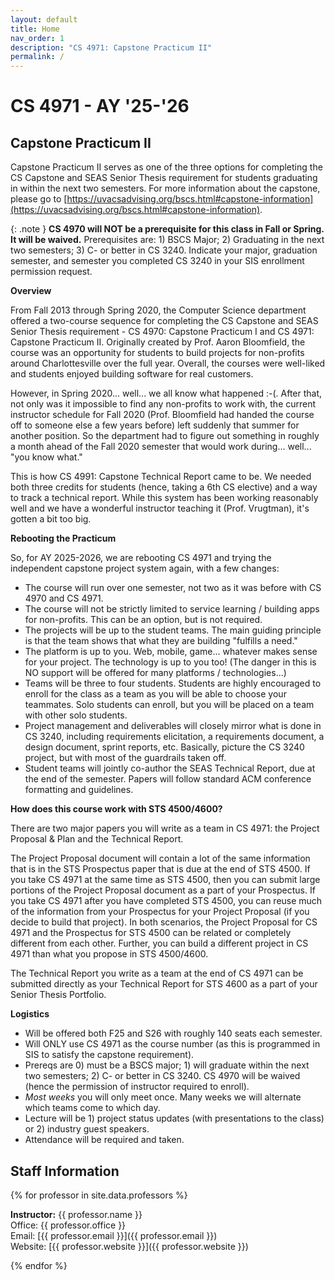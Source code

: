 ```yaml
---
layout: default
title: Home
nav_order: 1
description: "CS 4971: Capstone Practicum II"
permalink: /
---
```


# CS 4971 - AY '25-'26
## Capstone Practicum II

Capstone Practicum II serves as one of the three options for completing the CS Capstone and SEAS Senior Thesis requirement for students graduating in within the next two semesters.  For more information about the capstone, please go to [https://uvacsadvising.org/bscs.html#capstone-information](https://uvacsadvising.org/bscs.html#capstone-information).

{: .note }
__CS 4970 will NOT be a prerequisite for this class in Fall or Spring. It will be waived.__  Prerequisites are: 1) BSCS Major; 2) Graduating in the next two semesters; 3) C- or better in CS 3240.  Indicate your major, graduation semester, and semester you completed CS 3240 in your SIS enrollment permission request.

__Overview__

From Fall 2013 through Spring 2020, the Computer Science department offered a two-course sequence for completing the CS Capstone and SEAS Senior Thesis requirement - CS 4970: Capstone Practicum I and CS 4971: Capstone Practicum II.  Originally created by Prof. Aaron Bloomfield, the course was an opportunity for students to build projects for non-profits around Charlottesville over the full year.  Overall, the courses were well-liked and students enjoyed building software for real customers.

However, in Spring 2020... well... we all know what happened :-(.  After that, not only was it impossible to find any non-profits to work with, the current instructor schedule for Fall 2020 (Prof. Bloomfield had handed the course off to someone else a few years before) left suddenly that summer for another position.  So the department had to figure out something in roughly a month ahead of the Fall 2020 semester that would work during... well... "you know what."  

This is how CS 4991: Capstone Technical Report came to be.  We needed both three credits for students (hence, taking a 6th CS elective) and a way to track a technical report.  While this system has been working reasonably well and we have a wonderful instructor teaching it (Prof. Vrugtman), it's gotten a bit too big.

__Rebooting the Practicum__

So, for AY 2025-2026, we are rebooting CS 4971 and trying the independent capstone project system again, with a few changes:

- The course will run over one semester, not two as it was before with CS 4970 and CS 4971.
- The course will not be strictly limited to service learning / building apps for non-profits.  This can be an option, but is not required.
- The projects will be up to the student teams.  The main guiding principle is that the team shows that what they are building "fulfills a need."
- The platform is up to you.  Web, mobile, game... whatever makes sense for your project.  The technology is up to you too!  (The danger in this is NO support will be offered for many platforms / technologies...)
- Teams will be three to four students.  Students are highly encouraged to enroll for the class as a team as you will be able to choose your teammates.  Solo students can enroll, but you will be placed on a team with other solo students.
- Project management and deliverables will closely mirror what is done in CS 3240, including requirements elicitation, a requirements document, a design document, sprint reports, etc.  Basically, picture the CS 3240 project, but with most of the guardrails taken off.
- Student teams will jointly co-author the SEAS Technical Report, due at the end of the semester.  Papers will follow standard ACM conference formatting and guidelines.

__How does this course work with STS 4500/4600?__

There are two major papers you will write as a team in CS 4971: the Project Proposal & Plan and the Technical Report.  

The Project Proposal document will contain a lot of the same information that is in the STS Prospectus paper that is due at the end of STS 4500.  If you take CS 4971 at the same time as STS 4500, then you can submit large portions of the Project Proposal document as a part of your Prospectus.  If you take CS 4971 after you have completed STS 4500, you can reuse much of the information from your Prospectus for your Project Proposal (if you decide to build that project).  In both scenarios, the Project Proposal for CS 4971 and the Prospectus for STS 4500 can be related or completely different from each other.  Further, you can build a different project in CS 4971 than what you propose in STS 4500/4600.  

The Technical Report you write as a team at the end of CS 4971 can be submitted directly as your Technical Report for STS 4600 as a part of your Senior Thesis Portfolio.

__Logistics__

- Will be offered both F25 and S26 with roughly 140 seats each semester.
- Will ONLY use CS 4971 as the course number (as this is programmed in SIS to satisfy the capstone requirement).
- Prereqs are 0) must be a BSCS major; 1) will graduate within the next two semesters; 2) C- or better in CS 3240.  CS 4970 will be waived (hence the permission of instructor required to enroll).
- _Most weeks_ you will only meet once.  Many weeks we will alternate which teams come to which day.
- Lecture will be 1) project status updates (with presentations to the class) or 2) industry guest speakers.
- Attendance will be required and taken.

## Staff Information

{% for professor in site.data.professors %}

__Instructor:__ {{ professor.name }}   
Office: {{ professor.office }}      
Email: [{{ professor.email }}]({{ professor.email }})   
Website: [{{ professor.website }}]({{ professor.website }})     

{% endfor %}